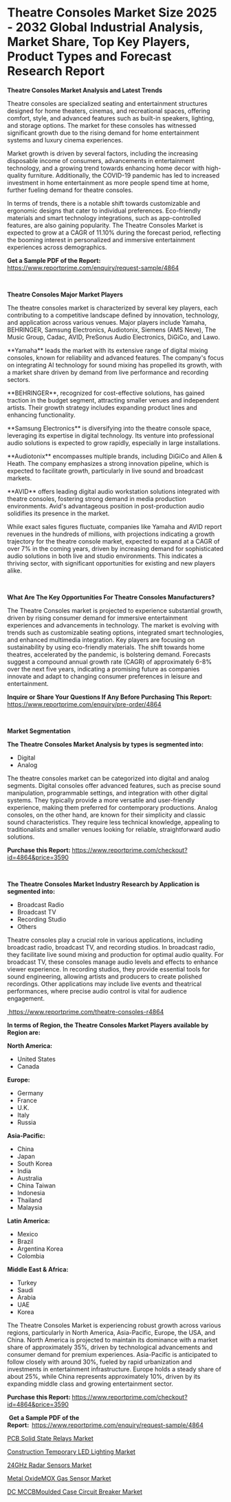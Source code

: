 <p><h1>Theatre Consoles Market Size 2025 - 2032 Global Industrial Analysis, Market Share, Top Key Players, Product Types and Forecast Research Report</h1></p><p><strong>Theatre Consoles Market Analysis and Latest Trends</strong></p>
<p><p>Theatre consoles are specialized seating and entertainment structures designed for home theaters, cinemas, and recreational spaces, offering comfort, style, and advanced features such as built-in speakers, lighting, and storage options. The market for these consoles has witnessed significant growth due to the rising demand for home entertainment systems and luxury cinema experiences.</p><p>Market growth is driven by several factors, including the increasing disposable income of consumers, advancements in entertainment technology, and a growing trend towards enhancing home decor with high-quality furniture. Additionally, the COVID-19 pandemic has led to increased investment in home entertainment as more people spend time at home, further fueling demand for theatre consoles.</p><p>In terms of trends, there is a notable shift towards customizable and ergonomic designs that cater to individual preferences. Eco-friendly materials and smart technology integrations, such as app-controlled features, are also gaining popularity. The Theatre Consoles Market is expected to grow at a CAGR of 11.10% during the forecast period, reflecting the booming interest in personalized and immersive entertainment experiences across demographics.</p></p>
<p><strong>Get a Sample PDF of the Report:&nbsp;</strong> <a href="https://www.reportprime.com/enquiry/request-sample/4864?utm_campaign=1080&utm_medium=2&utm_source=Github&utm_content=ia&utm_term=19032025&utm_id=theatre-consoles">https://www.reportprime.com/enquiry/request-sample/4864</a></p>
<p>&nbsp;</p>
<p><strong>Theatre Consoles Major Market Players</strong></p>
<p><p>The theatre consoles market is characterized by several key players, each contributing to a competitive landscape defined by innovation, technology, and application across various venues. Major players include Yamaha, BEHRINGER, Samsung Electronics, Audiotonix, Siemens (AMS Neve), The Music Group, Cadac, AVID, PreSonus Audio Electronics, DiGiCo, and Lawo.</p><p>**Yamaha** leads the market with its extensive range of digital mixing consoles, known for reliability and advanced features. The company's focus on integrating AI technology for sound mixing has propelled its growth, with a market share driven by demand from live performance and recording sectors. </p><p>**BEHRINGER**, recognized for cost-effective solutions, has gained traction in the budget segment, attracting smaller venues and independent artists. Their growth strategy includes expanding product lines and enhancing functionality.</p><p>**Samsung Electronics** is diversifying into the theatre console space, leveraging its expertise in digital technology. Its venture into professional audio solutions is expected to grow rapidly, especially in large installations.</p><p>**Audiotonix** encompasses multiple brands, including DiGiCo and Allen & Heath. The company emphasizes a strong innovation pipeline, which is expected to facilitate growth, particularly in live sound and broadcast markets.</p><p>**AVID** offers leading digital audio workstation solutions integrated with theatre consoles, fostering strong demand in media production environments. Avid's advantageous position in post-production audio solidifies its presence in the market.</p><p>While exact sales figures fluctuate, companies like Yamaha and AVID report revenues in the hundreds of millions, with projections indicating a growth trajectory for the theatre console market, expected to expand at a CAGR of over 7% in the coming years, driven by increasing demand for sophisticated audio solutions in both live and studio environments. This indicates a thriving sector, with significant opportunities for existing and new players alike.</p></p>
<p>&nbsp;</p>
<p><strong>What Are The Key Opportunities For Theatre Consoles Manufacturers?</strong></p>
<p><p>The Theatre Consoles market is projected to experience substantial growth, driven by rising consumer demand for immersive entertainment experiences and advancements in technology. The market is evolving with trends such as customizable seating options, integrated smart technologies, and enhanced multimedia integration. Key players are focusing on sustainability by using eco-friendly materials. The shift towards home theatres, accelerated by the pandemic, is bolstering demand. Forecasts suggest a compound annual growth rate (CAGR) of approximately 6-8% over the next five years, indicating a promising future as companies innovate and adapt to changing consumer preferences in leisure and entertainment.</p></p>
<p><strong>Inquire or Share Your Questions If Any Before Purchasing This Report:</strong> <a href="https://www.reportprime.com/enquiry/pre-order/4864?utm_campaign=1080&utm_medium=2&utm_source=Github&utm_content=ia&utm_term=19032025&utm_id=theatre-consoles">https://www.reportprime.com/enquiry/pre-order/4864</a></p>
<p>&nbsp;</p>
<p><strong>Market Segmentation</strong></p>
<p><strong>The Theatre Consoles Market Analysis by types is segmented into:</strong></p>
<p><ul><li>Digital</li><li>Analog</li></ul></p>
<p><p>The theatre consoles market can be categorized into digital and analog segments. Digital consoles offer advanced features, such as precise sound manipulation, programmable settings, and integration with other digital systems. They typically provide a more versatile and user-friendly experience, making them preferred for contemporary productions. Analog consoles, on the other hand, are known for their simplicity and classic sound characteristics. They require less technical knowledge, appealing to traditionalists and smaller venues looking for reliable, straightforward audio solutions.</p></p>
<p><strong>Purchase this Report:&nbsp;</strong><a href="https://www.reportprime.com/checkout?id=4864&price=3590&utm_campaign=1080&utm_medium=2&utm_source=Github&utm_content=ia&utm_term=19032025&utm_id=theatre-consoles">https://www.reportprime.com/checkout?id=4864&price=3590</a></p>
<p>&nbsp;</p>
<p><strong>The Theatre Consoles Market Industry Research by Application is segmented into:</strong></p>
<p><ul><li>Broadcast Radio</li><li>Broadcast TV</li><li>Recording Studio</li><li>Others</li></ul></p>
<p><p>Theatre consoles play a crucial role in various applications, including broadcast radio, broadcast TV, and recording studios. In broadcast radio, they facilitate live sound mixing and production for optimal audio quality. For broadcast TV, these consoles manage audio levels and effects to enhance viewer experience. In recording studios, they provide essential tools for sound engineering, allowing artists and producers to create polished recordings. Other applications may include live events and theatrical performances, where precise audio control is vital for audience engagement.</p></p>
<p><a href="https://www.reportprime.com/theatre-consoles-r4864?utm_campaign=1080&utm_medium=2&utm_source=Github&utm_content=ia&utm_term=19032025&utm_id=theatre-consoles">&nbsp;https://www.reportprime.com/theatre-consoles-r4864</a></p>
<p><strong>In terms of Region, the Theatre Consoles Market Players available by Region are:</strong></p>
<p>
    <p> <strong> North America: </strong>
        <ul>
            <li>United States</li>
            <li>Canada</li>
        </ul>
        </p> 
    <p> <strong> Europe: </strong>
        <ul>
            <li>Germany</li>
            <li>France</li>
            <li>U.K.</li>
            <li>Italy</li>
            <li>Russia</li>
        </ul>
        </p> 
    <p> <strong> Asia-Pacific: </strong>
        <ul>
            <li>China</li>
            <li>Japan</li>
            <li>South Korea</li>
            <li>India</li>
            <li>Australia</li>
            <li>China Taiwan</li>
            <li>Indonesia</li>
            <li>Thailand</li>
            <li>Malaysia</li>
        </ul>
        </p> 
    <p> <strong> Latin America: </strong>
        <ul>
            <li>Mexico</li>
            <li>Brazil</li>
            <li>Argentina Korea</li>
            <li>Colombia</li>
        </ul>
        </p> 
    <p> <strong> Middle East & Africa: </strong>
        <ul>
            <li>Turkey</li>
            <li>Saudi</li>
            <li>Arabia</li>
            <li>UAE</li>
            <li>Korea</li>
        </ul>
    </p>
    </p>
<p><p>The Theatre Consoles Market is experiencing robust growth across various regions, particularly in North America, Asia-Pacific, Europe, the USA, and China. North America is projected to maintain its dominance with a market share of approximately 35%, driven by technological advancements and consumer demand for premium experiences. Asia-Pacific is anticipated to follow closely with around 30%, fueled by rapid urbanization and investments in entertainment infrastructure. Europe holds a steady share of about 25%, while China represents approximately 10%, driven by its expanding middle class and growing entertainment sector.</p></p>
<p><strong>Purchase this Report: </strong><a href="https://www.reportprime.com/checkout?id=4864&price=3590&utm_campaign=1080&utm_medium=2&utm_source=Github&utm_content=ia&utm_term=19032025&utm_id=theatre-consoles">https://www.reportprime.com/checkout?id=4864&price=3590</a></p>
<p>&nbsp;<strong>Get a Sample PDF of the Report:&nbsp;&nbsp;</strong><a href="https://www.reportprime.com/enquiry/request-sample/4864?utm_campaign=1080&utm_medium=2&utm_source=Github&utm_content=ia&utm_term=19032025&utm_id=theatre-consoles">https://www.reportprime.com/enquiry/request-sample/4864</a></p>
<p><strong></strong></p>
<p><p><a href="https://github.com/saqafidrahea/Market-Research-Report-List-1/blob/main/pcb-solid-state-relays-market.md?utm_campaign=1080&utm_medium=2&utm_source=Github&utm_content=ia&utm_term=19032025&utm_id=theatre-consoles">PCB Solid State Relays Market</a></p><p><a href="https://github.com/atawanyeze/Market-Research-Report-List-1/blob/main/construction-temporary-led-lighting-market.md?utm_campaign=1080&utm_medium=2&utm_source=Github&utm_content=ia&utm_term=19032025&utm_id=theatre-consoles">Construction Temporary LED Lighting Market</a></p><p><a href="https://github.com/rueffmuoloqw/Market-Research-Report-List-1/blob/main/24ghz-radar-sensors-market.md?utm_campaign=1080&utm_medium=2&utm_source=Github&utm_content=ia&utm_term=19032025&utm_id=theatre-consoles">24GHz Radar Sensors Market</a></p><p><a href="https://github.com/onutsheinz/Market-Research-Report-List-1/blob/main/metal-oxidemox-gas-sensor-market.md?utm_campaign=1080&utm_medium=2&utm_source=Github&utm_content=ia&utm_term=19032025&utm_id=theatre-consoles">Metal OxideMOX Gas Sensor Market</a></p><p><a href="https://github.com/afghatakito29/Market-Research-Report-List-1/blob/main/dc-mccbmoulded-case-circuit-breaker-market.md?utm_campaign=1080&utm_medium=2&utm_source=Github&utm_content=ia&utm_term=19032025&utm_id=theatre-consoles">DC MCCBMoulded Case Circuit Breaker Market</a></p></p>